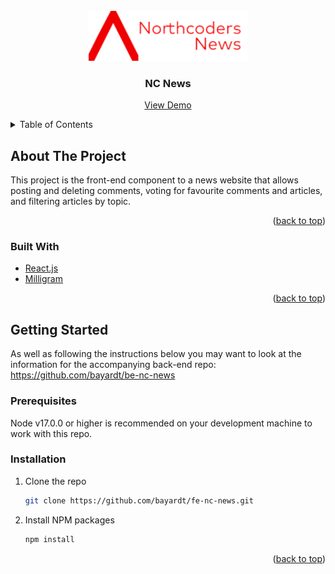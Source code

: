 <div id="top"></div>

<!-- PROJECT LOGO -->
<br />
<div align="center">
  <a href="https://github.com/bayardt/fe_nc_news">
    <img src="src/images/NCNewsLogo.png" alt="Logo" height="80">
  </a>

<h3 align="center">NC News</h3>

  <p align="center">
    <a href="https://bayardt-nc-news.netlify.app/">View Demo</a>
  </p>
</div>



<!-- TABLE OF CONTENTS -->
<details>
  <summary>Table of Contents</summary>
  <ol>
    <li>
      <a href="#about-the-project">About The Project</a>
      <ul>
        <li><a href="#built-with">Built With</a></li>
      </ul>
    </li>
    <li>
      <a href="#getting-started">Getting Started</a>
      <ul>
        <li><a href="#prerequisites">Prerequisites</a></li>
        <li><a href="#installation">Installation</a></li>
      </ul>
    </li>
  </ol>
</details>



<!-- ABOUT THE PROJECT -->
## About The Project

This project is the front-end component to a news website that allows posting and deleting comments, voting for favourite comments and articles, and filtering articles by topic.

<p align="right">(<a href="#top">back to top</a>)</p>



### Built With

* [React.js](https://reactjs.org/)
* [Milligram](https://milligram.io)

<p align="right">(<a href="#top">back to top</a>)</p>



<!-- GETTING STARTED -->
## Getting Started

As well as following the instructions below you may want to look at the information for the accompanying back-end repo: https://github.com/bayardt/be-nc-news

### Prerequisites

Node v17.0.0 or higher is recommended on your development machine to work with this repo.

### Installation

1. Clone the repo
   ```sh
   git clone https://github.com/bayardt/fe-nc-news.git
   ```
2. Install NPM packages
   ```sh
   npm install
   ```

<p align="right">(<a href="#top">back to top</a>)</p>
